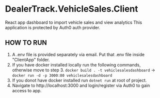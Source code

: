 # DealerTrack.VehicleSales.Client
React app dashboard to import vehicle sales and view analytics
This application is protected by Auth0 auth provider.

## HOW TO RUN
1. A .env file is provided separately via email. Put that .env file inside "ClientApp" folder.
2. If you have docker installed locally run the following commands, otherwise move to step 3.
  `docker build . -t vehiclesalesdashboard` -> `docker run -d -p 3000:80 vehiclesalesdashboard`
3. If you donot have docker installed run `dotnet run` at root of project.
3. Navigate to http://localhost:3000 and login/register via Auth0 to gain access to app.

